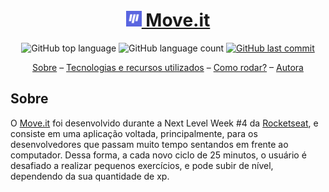 <a href="https://my-move-it-app.vercel.app/" target="_blank">
  <h1 align="center">
    <img src="static/images/logo.png" alt="Move.it" width="25"/>
    Move.it
  </h1>
</a>

<p align="center">
  <img alt="GitHub top language" src="https://img.shields.io/github/languages/top/marianefelix/move.it.svg">

  <img alt="GitHub language count" src="https://img.shields.io/github/languages/count/marianefelix/move.it.svg">

  <a href="https://github.com/marianefelix/mariflix/commits/master">
    <img alt="GitHub last commit" src="https://img.shields.io/github/last-commit/marianefelix/move.it.svg">
  </a>
</p>

<p align="center">
  <a href="#sobre">Sobre</a> –
  <a href="#tecnologias-e-recursos-utilizados">Tecnologias e recursos utilizados</a> – 
  <a href="#como-rodar">Como rodar?</a> –
  <a href="#autora">Autora</a>
</p>

## Sobre
O [Move.it](https://my-move-it-app.vercel.app/) foi desenvolvido durante a Next Level Week #4 da [Rocketseat](https://rocketseat.com.br/), e consiste em uma aplicação voltada, principalmente, para os desenvolvedores que passam muito tempo sentandos em frente ao computador. Dessa forma, a cada novo ciclo de 25 minutos, o usuário é desafiado a realizar pequenos exercícios, e pode subir de nível, dependendo da sua quantidade de xp. 
